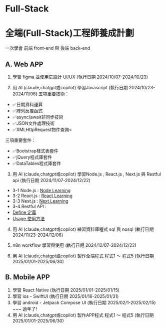 # Full-Stack
# 全端(Full-Stack)工程師養成計劃

一次學會 前端 front-end 與 後端 back-end

## A. Web APP

1. 學習 figma 並使用它設計 UI/UX (執行日期 2024/10/07-2024/10/23)

2. 用 AI (claude,chatgpt或copilot) 學習Javascript (執行日期 2024/10/23-2024/11/06)
五項重要技術：
+ ✅日期資料運算
+ ✅陣列反覆函式
+ ✅async/await非同步技術
+ ✅JSON文件處理技術
+ ✅XMLHttpRequest物件查詢<

三項重要套件：
+ ✅Bootstrap樣式表套件
+ ✅jQuery程式庫套件
+ ✅DataTables程式庫套件

3. 用 AI (claude,chatgpt或copilot) 學習Node.js , React.js , Next.js 與 Restful api (執行日期 2024/11/07-2024/12/22)

+ 3-1 Node.js : [Node Learning](https://nodejs.org/en/learn/getting-started/introduction-to-nodejs)
+ 3-2 React.js : [React Learning](https://react.dev/learn)
+ 3-3 Next.js : [Next Learning](https://nextjs.org/learn)
+ 3-4 Restful API :
+ [Define 定義](https://aws.amazon.com/tw/what-is/restful-api/)
+ [Usage 使用方法](https://learn.microsoft.com/zh-tw/azure/architecture/best-practices/api-design#define-api-operations-in-terms-of-http-methods)

4. 用 AI (claude,chatgpt或copilot) 練習資料庫程式 sql 與 nosql (執行日期 2024/11/23-2024/12/06)

5. n8n workflow 學習與使用 (執行日期 2024/12/07-2024/12/22)

6. 用 AI (claude,chatgpt或copilot) 製作全端程式 程式1 ～ 程式5 (執行日期 2025/01/01-2025/06/30)
   
## B. Mobile APP
1. 學習 React Native (執行日期 2025/01/01-2025/01/15)
2. 學習 ios - SwiftUI (執行日期 2025/01/16-2025/01/31)
3. 學習 android - Jetpack Compose UI (執行日期 2025/02/1-2025/02/15) ~~~ 過年了!
4. 用 AI (claude,chatgpt或copilot) 製作APP程式 程式1 ～ 程式5 (執行日期 2025/01/01-2025/06/30)

